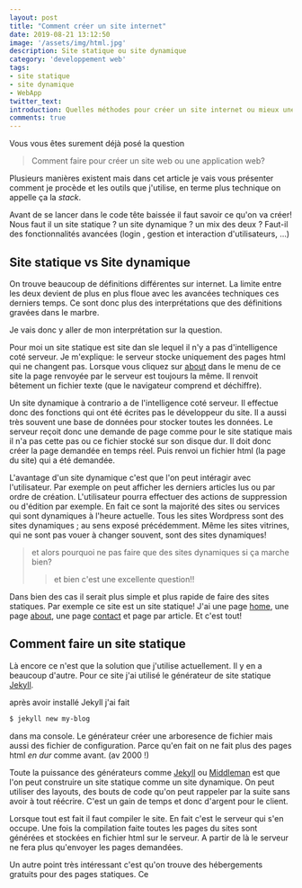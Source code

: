 ```yaml
---
layout: post
title: "Comment créer un site internet"
date: 2019-08-21 13:12:50
image: '/assets/img/html.jpg'
description: Site statique ou site dynamique
category: 'developpement web'
tags:
- site statique
- site dynamique
- WebApp
twitter_text:
introduction: Quelles méthodes pour créer un site internet ou mieux une application web.
comments: true
---
```


Vous vous êtes surement déjà posé la question
> Comment faire pour créer un site web ou une application web?


Plusieurs manières existent mais dans cet article je vais vous présenter comment je procède et les outils que j'utilise, en terme plus technique on appelle ça la *stack*.

Avant de se lancer dans le code tête baissée il faut savoir ce qu'on va créer! Nous faut il un site statique ? un site dynamique ? un mix des deux ? Faut-il des fonctionnalités avancées (login , gestion et interaction d'utilisateurs, ...)

## Site statique vs Site dynamique

On trouve beaucoup de définitions différentes sur internet. La limite entre les deux devient de plus en plus floue avec les avancées techniques ces derniers temps. Ce sont donc plus des interprétations que des définitions gravées dans le marbre.

Je vais donc y aller de mon interprétation sur la question.

Pour moi un site statique est site dan sle lequel il n'y a pas d'intelligence coté serveur. Je m'explique: le serveur stocke uniquement des pages html qui ne changent pas. Lorsque vous cliquez sur [about](https://mathieu.lague.me/about/) dans le menu de ce site la page renvoyée par le serveur est toujours la même. Il renvoit bêtement un fichier texte (que le navigateur comprend et déchiffre).

Un site dynamique à contrario a de l'intelligence coté serveur. Il effectue donc des fonctions qui ont été écrites pas le développeur du site. Il a aussi très souvent une base de données pour stocker toutes les données. Le serveur reçoit donc une demande de page comme pour le site statique mais il n'a pas cette pas ou ce fichier stocké sur son disque dur. Il doit donc créer la page demandée en temps réel. Puis renvoi un fichier html (la page du site) qui a été demandée.

L'avantage d'un site dynamique c'est que l'on peut intéragir avec l'utilisateur. Par exemple on peut afficher les derniers articles lus ou par ordre de création. L'utilisateur pourra effectuer des actions de suppression ou d'édition par exemple. En fait ce sont la majorité des sites ou services qui sont dynamiques à l'heure actuelle.
Tous les sites Wordpress sont des sites dynamiques ; au sens exposé précédemment.
Même les sites vitrines, qui ne sont pas vouer à changer souvent,  sont des sites dynamiques!
> et alors pourquoi ne pas faire que des sites dynamiques si ça marche bien?
>> et bien c'est une excellente question!!

Dans bien des cas il serait plus simple et plus rapide de faire des sites statiques. Par exemple ce site est un site statique!
J'ai une page [home](https://mathieu.lague.me/), une page [about](https://mathieu.lague.me/about/), une page [contact](https://mathieu.lague.me/contact/) et page par article. Et c'est tout!

## Comment faire un site statique

Là encore ce n'est que la solution que j'utilise actuellement. Il y en a beaucoup d'autre.
Pour ce site j'ai utilisé le générateur de site statique [Jekyll].

après avoir installé Jekyll j'ai fait

```zsh
$ jekyll new my-blog
```
dans ma console. Le générateur créer une arboresence de fichier mais aussi des fichier de configuration. Parce qu'en fait on ne fait plus des pages html *en dur* comme avant. (av 2000 !)

Toute la puissance des générateurs comme [Jekyll] ou [Middleman] est que l'on peut construire un site statique comme un site dynamique. On peut utiliser des layouts, des bouts de code qu'on peut rappeler par la suite sans avoir à tout réécrire. C'est un gain de temps et donc d'argent pour le client.

Lorsque tout est fait il faut compiler le site. En fait c'est le serveur qui s'en occupe.
Une fois la compilation faite toutes les pages du sites sont générées et stockées en fichier html sur le serveur. A partir de là le serveur ne fera plus qu'envoyer les pages demandées.

Un autre point très intéressant c'est qu'on trouve des hébergements gratuits pour des pages statiques. Ce


[Jekyll]: 'https://jekyllrb.com/'
[Middleman]: 'https://middlemanapp.com'

